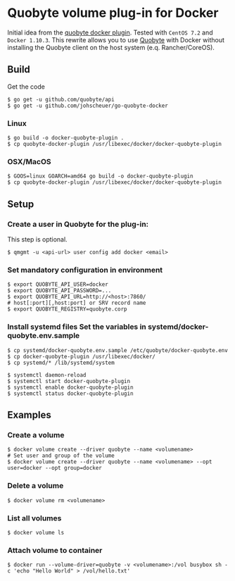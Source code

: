 # Quobyte volume plug-in for Docker

Initial idea from the [quobyte docker plugin](https://github.com/quobyte/docker-volume). Tested with `CentOS 7.2` and `Docker 1.10.3`. This rewrite allows you to use [Quobyte](www.quobyte.com) with Docker without installing the Quobyte client on the host system (e.q. Rancher/CoreOS).

## Build

Get the code

```
$ go get -u github.com/quobyte/api
$ go get -u github.com/johscheuer/go-quobyte-docker
```

### Linux

```
$ go build -o docker-quobyte-plugin .
$ cp quobyte-docker-plugin /usr/libexec/docker/docker-quobyte-plugin
```

### OSX/MacOS

```
$ GOOS=linux GOARCH=amd64 go build -o docker-quobyte-plugin
$ cp quobyte-docker-plugin /usr/libexec/docker/docker-quobyte-plugin
```

## Setup

### Create a user in Quobyte for the plug-in:

This step is optional.

```
$ qmgmt -u <api-url> user config add docker <email>
```

### Set mandatory configuration in environment

```
$ export QUOBYTE_API_USER=docker
$ export QUOBYTE_API_PASSWORD=...
$ export QUOBYTE_API_URL=http://<host>:7860/
# host[:port][,host:port] or SRV record name
$ export QUOBYTE_REGISTRY=quobyte.corp
```

### Install systemd files Set the variables in systemd/docker-quobyte.env.sample

```
$ cp systemd/docker-quobyte.env.sample /etc/quobyte/docker-quobyte.env
$ cp docker-quobyte-plugin /usr/libexec/docker/
$ cp systemd/* /lib/systemd/system

$ systemctl daemon-reload
$ systemctl start docker-quobyte-plugin
$ systemctl enable docker-quobyte-plugin
$ systemctl status docker-quobyte-plugin
```

## Examples

### Create a volume

```
$ docker volume create --driver quobyte --name <volumename>
# Set user and group of the volume
$ docker volume create --driver quobyte --name <volumename> --opt user=docker --opt group=docker
```

### Delete a volume

```
$ docker volume rm <volumename>
```

### List all volumes

```
$ docker volume ls
```

### Attach volume to container

```
$ docker run --volume-driver=quobyte -v <volumename>:/vol busybox sh -c 'echo "Hello World" > /vol/hello.txt'
```

